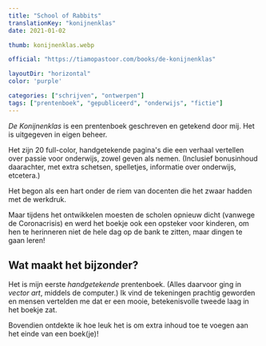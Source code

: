 ```yaml
---
title: "School of Rabbits"
translationKey: "konijnenklas"
date: 2021-01-02

thumb: konijnenklas.webp

official: "https://tiamopastoor.com/books/de-konijnenklas"

layoutDir: "horizontal"
color: 'purple'

categories: ["schrijven", "ontwerpen"]
tags: ["prentenboek", "gepubliceerd", "onderwijs", "fictie"]
---
```


_De Konijnenklas_ is een prentenboek geschreven en getekend door mij. Het is uitgegeven in eigen beheer.

Het zijn 20 full-color, handgetekende pagina's die een verhaal vertellen over passie voor onderwijs, zowel geven als nemen. (Inclusief bonusinhoud daarachter, met extra schetsen, spelletjes, informatie over onderwijs, etcetera.)

Het begon als een hart onder de riem van docenten die het zwaar hadden met de werkdruk.

Maar tijdens het ontwikkelen moesten de scholen opnieuw dicht (vanwege de Coronacrisis) en werd het boekje ook een opsteker voor kinderen, om hen te herinneren niet de hele dag op de bank te zitten, maar dingen te gaan leren!

## Wat maakt het bijzonder?
Het is mijn eerste _handgetekende_ prentenboek. (Alles daarvoor ging in _vector art_, middels de computer.) Ik vind de tekeningen prachtig geworden en mensen vertelden me dat er een mooie, betekenisvolle tweede laag in het boekje zat.

Bovendien ontdekte ik hoe leuk het is om extra inhoud toe te voegen aan het einde van een boek(je)!
